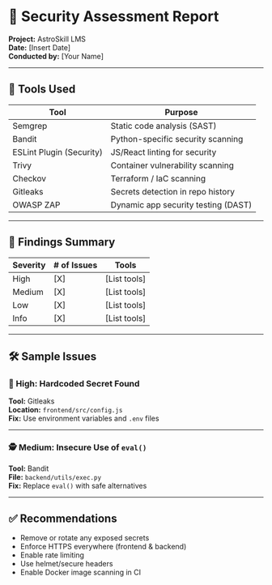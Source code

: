 # 🔐 Security Assessment Report

**Project:** AstroSkill LMS  
**Date:** [Insert Date]  
**Conducted by:** [Your Name]

---

## 🔎 Tools Used

| Tool         | Purpose                                 |
|--------------|-----------------------------------------|
| Semgrep      | Static code analysis (SAST)             |
| Bandit       | Python-specific security scanning       |
| ESLint Plugin (Security) | JS/React linting for security      |
| Trivy        | Container vulnerability scanning        |
| Checkov      | Terraform / IaC scanning                |
| Gitleaks     | Secrets detection in repo history       |
| OWASP ZAP    | Dynamic app security testing (DAST)     |

---

## 🚨 Findings Summary

| Severity   | # of Issues | Tools |
|------------|-------------|-------|
| High       | [X]         | [List tools] |
| Medium     | [X]         | [List tools] |
| Low        | [X]         | [List tools] |
| Info       | [X]         | [List tools] |

---

## 🛠️ Sample Issues

### 🧨 High: Hardcoded Secret Found
**Tool:** Gitleaks  
**Location:** `frontend/src/config.js`  
**Fix:** Use environment variables and `.env` files

---

### 🕵️ Medium: Insecure Use of `eval()`
**Tool:** Bandit  
**File:** `backend/utils/exec.py`  
**Fix:** Replace `eval()` with safe alternatives

---

## ✅ Recommendations

- Remove or rotate any exposed secrets
- Enforce HTTPS everywhere (frontend & backend)
- Enable rate limiting
- Use helmet/secure headers
- Enable Docker image scanning in CI
